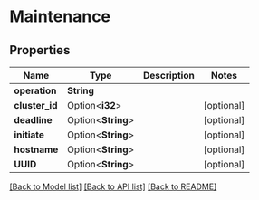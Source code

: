 # Maintenance

## Properties

Name | Type | Description | Notes
------------ | ------------- | ------------- | -------------
**operation** | **String** |  | 
**cluster_id** | Option<**i32**> |  | [optional]
**deadline** | Option<**String**> |  | [optional]
**initiate** | Option<**String**> |  | [optional]
**hostname** | Option<**String**> |  | [optional]
**UUID** | Option<**String**> |  | [optional]

[[Back to Model list]](../README.md#documentation-for-models) [[Back to API list]](../README.md#documentation-for-api-endpoints) [[Back to README]](../README.md)


